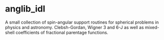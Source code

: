 # anglib_idl
A small collection of spin-angular support routines for spherical problems in physics and astronomy.
Clebsh-Gordan, Wigner 3 and 6-J as well as mixed-shell coefficients of fractional parentage functions.

